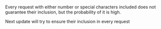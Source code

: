 Every request with either number or special characters included does not guarantee their inclusion, but the probability of it is high.

Next update will try to ensure their inclusion in every request
